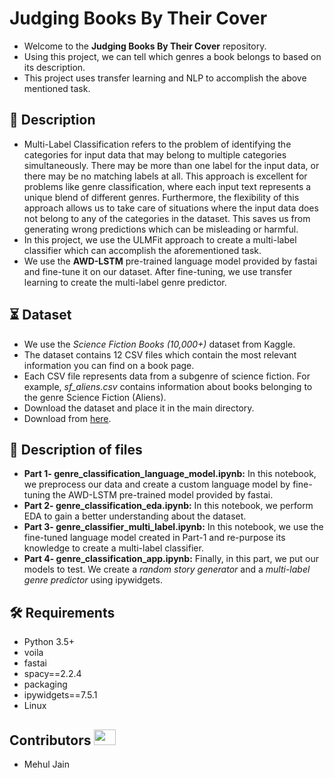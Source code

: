 # Judging Books By Their Cover  

- Welcome to the **Judging Books By Their Cover** repository.
- Using this project, we can tell which genres a book belongs to based on its description.
- This project uses transfer learning and NLP to accomplish the above mentioned task.

## 📝 Description
- Multi-Label Classification refers to the problem of identifying the categories for input data that may belong to multiple categories simultaneously. There may be more than one label for the input data, or there may be no matching labels at all. This approach is excellent for problems like genre classification, where each input text represents a unique blend of different genres. Furthermore, the flexibility of this approach allows us to take care of situations where the input data does not belong to any of the categories in the dataset. This saves us from generating wrong predictions which can be misleading or harmful.
- In this project, we use the ULMFit approach to create a multi-label classifier which can accomplish the aforementioned task.
- We use the **AWD-LSTM** pre-trained language model provided by fastai and fine-tune it on our dataset. After fine-tuning, we use transfer learning to create the multi-label genre predictor. 

## ⏳ Dataset
- We use the *Science Fiction Books (10,000+)* dataset from Kaggle.
- The dataset contains 12 CSV files which contain the most relevant information you can find on a book page.
- Each CSV file represents data from a subgenre of science fiction. For example, *sf_aliens.csv* contains information about books belonging to the genre Science Fiction (Aliens).
- Download the dataset and place it in the main directory.
- Download from [here](https://www.kaggle.com/tanguypledel/science-fiction-books-subgenres?select=sf_alternate_history.csv).

## 📝 Description of files
- **Part 1- genre_classification_language_model.ipynb:** In this notebook, we preprocess our data and create a custom language model by fine-tuning the AWD-LSTM pre-trained model provided by fastai.
- **Part 2- genre_classification_eda.ipynb:** In this notebook, we perform EDA to gain a better understanding about the dataset.
- **Part 3- genre_classifier_multi_label.ipynb:** In this notebook, we use the fine-tuned language model created in Part-1 and re-purpose its knowledge to create a multi-label classifier.
- **Part 4- genre_classification_app.ipynb:** Finally, in this part, we put our models to test. We create a *random story generator* and a *multi-label genre predictor* using ipywidgets.

## :hammer_and_wrench: Requirements
* Python 3.5+
* voila
* fastai
* spacy==2.2.4
* packaging
* ipywidgets==7.5.1
* Linux

## Contributors <img src="https://raw.githubusercontent.com/TheDudeThatCode/TheDudeThatCode/master/Assets/Developer.gif" width=35 height=25> 
- Mehul Jain
